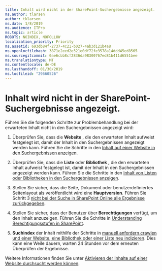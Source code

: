 ```yaml
---
title: Inhalt wird nicht in der SharePoint-Suchergebnisse angezeigt.
ms.author: tlarsen
author: tklarsen
ms.date: 1/8/2019
ms.audience: ITPro
ms.topic: article
ROBOTS: NOINDEX, NOFOLLOW
localization_priority: Priority
ms.assetid: 693db84f-2737-4c21-b027-4ab3d121b4a8
ms.openlocfilehash: 3871e2eed2e321e0df72fe3578a14ddd45ed8565
ms.sourcegitcommit: 0ae6cbb8cf2836da98300767ed81b411d6551bee
ms.translationtype: MT
ms.contentlocale: de-DE
ms.lasthandoff: 01/30/2019
ms.locfileid: "29660526"
---
```

# <a name="content-doesnt-appear-in-sharepoint-search-results"></a>Inhalt wird nicht in der SharePoint-Suchergebnisse angezeigt.

Führen Sie die folgenden Schritte zur Problembehandlung bei der erwarteten Inhalt nicht in den Suchergebnissen angezeigt wird:
  
1. Überprüfen Sie, dass die **Website** , die den erwarteten Inhalt aufweist festgelegt ist, damit der Inhalt in den Suchergebnissen angezeigt werden kann. Führen Sie die Schritte in den [Inhalt auf einer Website in den Suchergebnissen anzeigen](https://docs.microsoft.com/sharepoint/make-site-content-searchable#show-content-on-a-site-in-search-results).
    
2. Überprüfen Sie, dass die **Liste** oder **Bibliothek** , die den erwarteten Inhalt aufweist festgelegt ist, damit der Inhalt in den Suchergebnissen angezeigt werden kann. Führen Sie die Schritte in den [Inhalt von Listen oder Bibliotheken in den Suchergebnissen anzeigen](https://docs.microsoft.com/sharepoint/make-site-content-searchable#show-content-from-lists-or-libraries-in-search-results). 
    
3. Stellen Sie sicher, dass die Seite, Dokument oder benutzerdefiniertes Seitenlayout als veröffentlicht wird eine **Hauptversion.** Führen Sie Schritt 3 [nicht bei der Suche in SharePoint Online alle Ergebnisse zurückgegeben](https://go.microsoft.com/fwlink/?linkid=874525).
    
4. Stellen Sie sicher, dass der Benutzer über **Berechtigungen** verfügt, um den Inhalt anzuzeigen. Führen Sie die Schritte in [Understanding Berechtigungsstufen in SharePoint](https://go.microsoft.com/fwlink/?linkid=867071).
    
5. **Suchindex** der Inhalt mithilfe der Schritte in [manuell anfordern crawlen und einer Website, eine Bibliothek oder einer Liste neu indizieren](https://docs.microsoft.com/sharepoint/crawl-site-content). Dies kann eine Weile dauern, warten 24 Stunden vor dem erneuten Überprüfen der Ergebnisse.
    
Weitere Informationen finden Sie unter [Aktivieren der Inhalte auf einer Website durchsucht werden können](https://docs.microsoft.com/sharepoint/make-site-content-searchable). 
  

